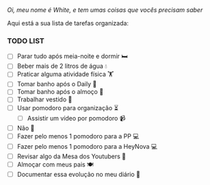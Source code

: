_Oi, meu nome é White, e tem umas coisas que vocês precisam saber_

Aqui está a sua lista de tarefas organizada:

### TODO LIST

- [ ] Parar tudo após meia-noite e dormir 🛏️
- [ ] Beber mais de 2 litros de água 💧
- [ ] Praticar alguma atividade física 🏋️
- [ ] Tomar banho após o Daily 🚿
- [ ] Tomar banho após o almoço 🚿
- [ ] Trabalhar vestido 👔
- [ ] Usar pomodoro para organização ⏳
  - [ ] Assistir um vídeo por pomodoro 📹
- [ ] Não 🚫
- [ ] Fazer pelo menos 1 pomodoro para a PP 💻
- [ ] Fazer pelo menos 1 pomodoro para a HeyNova 💻
- [ ] Revisar algo da Mesa dos Youtubers 📝
- [ ] Almoçar com meus pais 🍽️
- [ ] Documentar essa evolução no meu diário 📖
